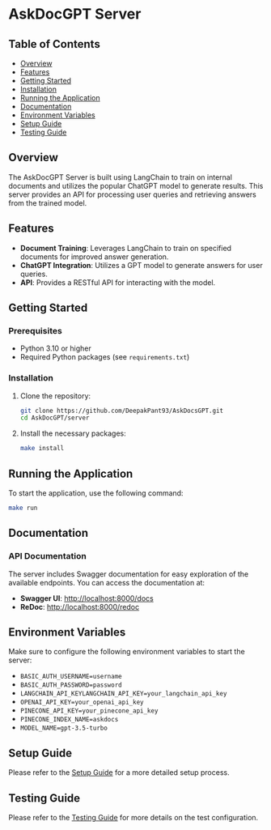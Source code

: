 # AskDocGPT Server

## Table of Contents

- [Overview](#overview)
- [Features](#features)
- [Getting Started](#getting-started)
- [Installation](#installation)
- [Running the Application](#running-the-application)
- [Documentation](#documentation)
- [Environment Variables](#environment-variables)
- [Setup Guide](#setup-guide)
- [Testing Guide](#testing-guide)

## Overview

The AskDocGPT Server is built using LangChain to train on internal documents and utilizes the popular ChatGPT model
to generate results. This server provides an API for processing user queries and retrieving answers from the trained
model.

## Features

- **Document Training**: Leverages LangChain to train on specified documents for improved answer generation.
- **ChatGPT Integration**: Utilizes a GPT model to generate answers for user queries.
- **API**: Provides a RESTful API for interacting with the model.

## Getting Started

### Prerequisites

- Python 3.10 or higher
- Required Python packages (see `requirements.txt`)

### Installation

1. Clone the repository:
   ```bash
   git clone https://github.com/DeepakPant93/AskDocsGPT.git
   cd AskDocGPT/server
   ```

2. Install the necessary packages:
   ```bash
   make install
   ```

## Running the Application

To start the application, use the following command:

```bash
make run
```

## Documentation

### API Documentation

The server includes Swagger documentation for easy exploration of the available endpoints. You can access the
documentation at:

- **Swagger UI**: [http://localhost:8000/docs](http://localhost:8000/docs)
- **ReDoc**: [http://localhost:8000/redoc](http://localhost:8000/redoc)

## Environment Variables

Make sure to configure the following environment variables to start the server:

- `BASIC_AUTH_USERNAME=username`
- `BASIC_AUTH_PASSWORD=password`
- `LANGCHAIN_API_KEYLANGCHAIN_API_KEY=your_langchain_api_key`
- `OPENAI_API_KEY=your_openai_api_key`
- `PINECONE_API_KEY=your_pinecone_api_key`
- `PINECONE_INDEX_NAME=askdocs`
- `MODEL_NAME=gpt-3.5-turbo`


## Setup Guide

Please refer to the [Setup Guide](docs/SETUP.md) for a more detailed setup process.

## Testing Guide

Please refer to the [Testing Guide](tests/README.md) for more details on the test configuration.